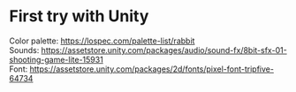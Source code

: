 # First try with Unity
 
Color palette: https://lospec.com/palette-list/rabbit<br>
Sounds: https://assetstore.unity.com/packages/audio/sound-fx/8bit-sfx-01-shooting-game-lite-15931<br>
Font: https://assetstore.unity.com/packages/2d/fonts/pixel-font-tripfive-64734